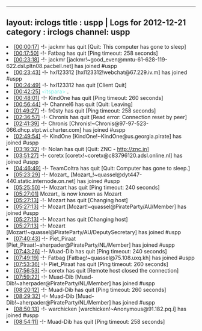 
---
layout: irclogs
title : uspp | Logs for 2012-12-21
category : irclogs
channel: uspp
---
<li class="logitem"><a href="#00:00:17" name="00:00:17" class="time">[00:00:17]</a> -!- <span class="quit">jackmr</span> has quit [Quit: This computer has gone to sleep] </li>
<li class="logitem"><a href="#00:17:50" name="00:17:50" class="time">[00:17:50]</a> -!- <span class="quit">Fatbag</span> has quit [Ping timeout: 258 seconds] </li>
<li class="logitem"><a href="#00:23:18" name="00:23:18" class="time">[00:23:18]</a> -!- <span class="join">jackmr</span> [jackmr!~good_even@mntu-61-628-119-622.dsl.pltn08.pacbell.net] has joined #uspp </li>
<li class="logitem"><a href="#00:23:43" name="00:23:43" class="time">[00:23:43]</a> -!- <span class="join">hxl123312</span> [hxl123312!webchat@67.229.iv.m] has joined #uspp </li>
<li class="logitem"><a href="#00:24:49" name="00:24:49" class="time">[00:24:49]</a> -!- <span class="quit">hxl123312</span> has quit [Client Quit] </li>
<li class="logitem"><a href="#00:42:25" name="00:42:25" class="time">[00:42:25]</a> <span class="person" style="color:#7deee6">&lt;itspara&gt;</span> . </li>
<li class="logitem"><a href="#00:48:01" name="00:48:01" class="time">[00:48:01]</a> -!- <span class="quit">KindOne</span> has quit [Ping timeout: 260 seconds] </li>
<li class="logitem"><a href="#00:56:44" name="00:56:44" class="time">[00:56:44]</a> -!- <span class="quit">Channel6</span> has quit [Quit: Leaving] </li>
<li class="logitem"><a href="#01:49:27" name="01:49:27" class="time">[01:49:27]</a> -!- <span class="quit">fr0sty</span> has quit [Ping timeout: 258 seconds] </li>
<li class="logitem"><a href="#02:36:57" name="02:36:57" class="time">[02:36:57]</a> -!- <span class="quit">Chronis</span> has quit [Read error: Connection reset by peer] </li>
<li class="logitem"><a href="#02:41:39" name="02:41:39" class="time">[02:41:39]</a> -!- <span class="join">Chronis</span> [Chronis!~Chronis@97-97-523-066.dhcp.stpt.wi.charter.com] has joined #uspp </li>
<li class="logitem"><a href="#02:49:54" name="02:49:54" class="time">[02:49:54]</a> -!- <span class="join">KindOne</span> [KindOne!~KindOne@us.georgia.pirate] has joined #uspp </li>
<li class="logitem"><a href="#03:16:32" name="03:16:32" class="time">[03:16:32]</a> -!- <span class="quit">Nolan</span> has quit [Quit: ZNC - <a href="http://znc.in]" target="_blank">http://znc.in]</a> </li>
<li class="logitem"><a href="#03:51:27" name="03:51:27" class="time">[03:51:27]</a> -!- <span class="join">coretx</span> [coretx!~coretx@c83796120.adsl.online.nl] has joined #uspp </li>
<li class="logitem"><a href="#04:46:49" name="04:46:49" class="time">[04:46:49]</a> -!- <span class="quit">TeamColtra</span> has quit [Quit: Computer has gone to sleep.] </li>
<li class="logitem"><a href="#05:23:29" name="05:23:29" class="time">[05:23:29]</a> -!- <span class="join">Mozart_</span> [Mozart_!~quassel@dyt447-440.static.internode.on.net] has joined #uspp </li>
<li class="logitem"><a href="#05:25:50" name="05:25:50" class="time">[05:25:50]</a> -!- <span class="quit">Mozart</span> has quit [Ping timeout: 240 seconds] </li>
<li class="logitem"><a href="#05:27:01" name="05:27:01" class="time">[05:27:01]</a> <span class="nick">Mozart_</span> is now known as <span class="nick">Mozart</span> </li>
<li class="logitem"><a href="#05:27:13" name="05:27:13" class="time">[05:27:13]</a> -!- <span class="quit">Mozart</span> has quit [Changing host] </li>
<li class="logitem"><a href="#05:27:13" name="05:27:13" class="time">[05:27:13]</a> -!- <span class="join">Mozart</span> [Mozart!~quassel@PirateParty/AU/Member] has joined #uspp </li>
<li class="logitem"><a href="#05:27:13" name="05:27:13" class="time">[05:27:13]</a> -!- <span class="quit">Mozart</span> has quit [Changing host] </li>
<li class="logitem"><a href="#05:27:13" name="05:27:13" class="time">[05:27:13]</a> -!- <span class="join">Mozart</span> [Mozart!~quassel@PirateParty/AU/DeputySecretary] has joined #uspp </li>
<li class="logitem"><a href="#07:40:43" name="07:40:43" class="time">[07:40:43]</a> -!- <span class="join">Piet_Piraat</span> [Piet_Piraat!~aherpader@PirateParty/NL/Member] has joined #uspp </li>
<li class="logitem"><a href="#07:43:26" name="07:43:26" class="time">[07:43:26]</a> -!- <span class="quit">Muad-Dib</span> has quit [Ping timeout: 240 seconds] </li>
<li class="logitem"><a href="#07:49:19" name="07:49:19" class="time">[07:49:19]</a> -!- <span class="join">Fatbag</span> [Fatbag!~quassel@75.108.uxq.kh] has joined #uspp </li>
<li class="logitem"><a href="#07:53:36" name="07:53:36" class="time">[07:53:36]</a> -!- <span class="quit">Piet_Piraat</span> has quit [Ping timeout: 260 seconds] </li>
<li class="logitem"><a href="#07:56:53" name="07:56:53" class="time">[07:56:53]</a> -!- <span class="quit">coretx</span> has quit [Remote host closed the connection] </li>
<li class="logitem"><a href="#07:59:22" name="07:59:22" class="time">[07:59:22]</a> -!- <span class="join">Muad-Dib</span> [Muad-Dib!~aherpader@PirateParty/NL/Member] has joined #uspp </li>
<li class="logitem"><a href="#08:20:12" name="08:20:12" class="time">[08:20:12]</a> -!- <span class="quit">Muad-Dib</span> has quit [Ping timeout: 260 seconds] </li>
<li class="logitem"><a href="#08:29:32" name="08:29:32" class="time">[08:29:32]</a> -!- <span class="join">Muad-Dib</span> [Muad-Dib!~aherpader@PirateParty/NL/Member] has joined #uspp </li>
<li class="logitem"><a href="#08:50:13" name="08:50:13" class="time">[08:50:13]</a> -!- <span class="join">warchicken</span> [warchicken!~Anonymous@91.182.pq.i] has joined #uspp </li>
<li class="logitem"><a href="#08:54:11" name="08:54:11" class="time">[08:54:11]</a> -!- <span class="quit">Muad-Dib</span> has quit [Ping timeout: 258 seconds] </li>


